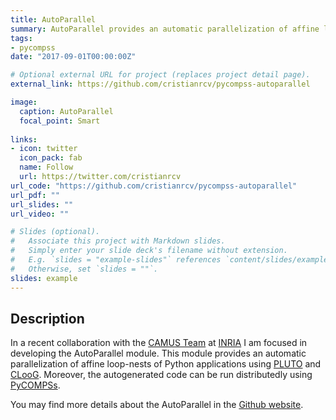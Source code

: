 ```yaml
---
title: AutoParallel
summary: AutoParallel provides an automatic parallelization of affine loop-nests of Python applications.
tags:
- pycompss
date: "2017-09-01T00:00:00Z"

# Optional external URL for project (replaces project detail page).
external_link: https://github.com/cristianrcv/pycompss-autoparallel

image:
  caption: AutoParallel
  focal_point: Smart
  
links:
- icon: twitter
  icon_pack: fab
  name: Follow
  url: https://twitter.com/cristianrcv
url_code: "https://github.com/cristianrcv/pycompss-autoparallel"
url_pdf: ""
url_slides: ""
url_video: ""

# Slides (optional).
#   Associate this project with Markdown slides.
#   Simply enter your slide deck's filename without extension.
#   E.g. `slides = "example-slides"` references `content/slides/example-slides.md`.
#   Otherwise, set `slides = ""`.
slides: example
---
```


<h2>Description</h2>

In a recent collaboration with the <a href="https://www.inria.fr/en/teams/camus" target="_blank">CAMUS Team</a> at <a href="https://www.inria.fr/" target="_blank">INRIA</a> I am focused in developing the AutoParallel module. This module provides an automatic parallelization of affine loop-nests of Python applications using <a href="http://pluto-compiler.sourceforge.net/" target="_blank">PLUTO</a> and <a href="http://www.cloog.org/" target="_blank">CLooG</a>. Moreover, the autogenerated code can be run distributedly using <a href="https://www.bsc.es/research-and-development/software-and-apps/software-list/comp-superscalar" target="_blank">PyCOMPSs</a>. 

You may find more details about the AutoParallel in the <a href="https://github.com/cristianrcv/pycompss-autoparallel" target="_blank">Github website</a>.

